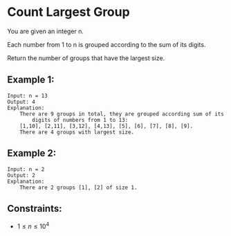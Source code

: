 # Count Largest Group

You are given an integer n.

Each number from 1 to n is grouped according to the sum of its digits.

Return the number of groups that have the largest size.

 

## Example 1:

    Input: n = 13
    Output: 4
    Explanation: 
        There are 9 groups in total, they are grouped according sum of its 
            digits of numbers from 1 to 13:
        [1,10], [2,11], [3,12], [4,13], [5], [6], [7], [8], [9].
        There are 4 groups with largest size.

## Example 2:

    Input: n = 2
    Output: 2
    Explanation: 
        There are 2 groups [1], [2] of size 1.

 

## Constraints:

* $1 \le n \le 10^4$

